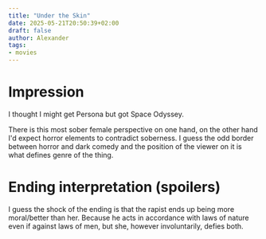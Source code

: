 ```yaml
---
title: "Under the Skin"
date: 2025-05-21T20:50:39+02:00
draft: false
author: Alexander
tags:
- movies
---
```


# Impression

I thought I might get Persona but got Space Odyssey.

There is this most sober female perspective on one hand, on the other hand I'd expect horror elements to contradict soberness.
I guess the odd border between horror and dark comedy and the position of the viewer on it is what defines genre of the thing.

# Ending interpretation (spoilers)

I guess the shock of the ending is that the rapist ends up being more moral/better than her.
Because he acts in accordance with laws of nature even if against laws of men, but she, however involuntarily, defies both.
